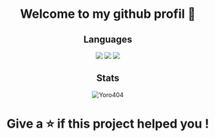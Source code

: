 <h1 align="center">Welcome to my github profil 👋</h1>

<h2 align="center">Languages</h2>

<p align="center">
<img src="https://img.shields.io/badge/javascript-%23323330.svg?style=for-the-badge&logo=javascript&logoColor=%23F7DF1E">
<img src="https://img.shields.io/badge/node.js-6DA55F?style=for-the-badge&logo=node.js&logoColor=white">
<img src="https://img.shields.io/badge/python-3336FF?style=for-the-badge&logo=blueprint&logoColor=white">
</p>

<h2 align="center">Stats</h2>

<p align="center"><img src="https://github-readme-streak-stats.herokuapp.com/?user=Yoro404&theme=dark&hide_border=false&stroke=0000&background=0D1117&ring=FFFFFF&fire=e6b800&currStreakLabel=FFFFFF" alt="Yoro404"/></p>

<h1 align="center">Give a ⭐️ if this project helped you !</h1>
